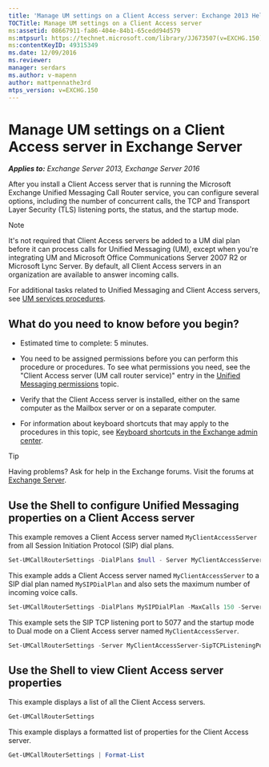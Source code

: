 ```yaml
---
title: 'Manage UM settings on a Client Access server: Exchange 2013 Help'
TOCTitle: Manage UM settings on a Client Access server
ms:assetid: 08667911-fa86-404e-84b1-65cedd94d579
ms:mtpsurl: https://technet.microsoft.com/library/JJ673507(v=EXCHG.150)
ms:contentKeyID: 49315349
ms.date: 12/09/2016
ms.reviewer: 
manager: serdars
ms.author: v-mapenn
author: mattpennathe3rd
mtps_version: v=EXCHG.150
---
```


# Manage UM settings on a Client Access server in Exchange Server

_**Applies to:** Exchange Server 2013, Exchange Server 2016_

After you install a Client Access server that is running the Microsoft Exchange Unified Messaging Call Router service, you can configure several options, including the number of concurrent calls, the TCP and Transport Layer Security (TLS) listening ports, the status, and the startup mode.

> [!NOTE]
> It's not required that Client Access servers be added to a UM dial plan before it can process calls for Unified Messaging (UM), except when you're integrating UM and Microsoft Office Communications Server 2007 R2 or Microsoft Lync Server. By default, all Client Access servers in an organization are available to answer incoming calls.

For additional tasks related to Unified Messaging and Client Access servers, see [UM services procedures](um-services-procedures-exchange-2013-help.md).

## What do you need to know before you begin?

- Estimated time to complete: 5 minutes.

- You need to be assigned permissions before you can perform this procedure or procedures. To see what permissions you need, see the "Client Access server (UM call router service)" entry in the [Unified Messaging permissions](unified-messaging-permissions-exchange-2013-help.md) topic.

- Verify that the Client Access server is installed, either on the same computer as the Mailbox server or on a separate computer.

- For information about keyboard shortcuts that may apply to the procedures in this topic, see [Keyboard shortcuts in the Exchange admin center](keyboard-shortcuts-in-the-exchange-admin-center-2013-help.md).

> [!TIP]
> Having problems? Ask for help in the Exchange forums. Visit the forums at [Exchange Server](https://go.microsoft.com/fwlink/p/?linkid=60612).

## Use the Shell to configure Unified Messaging properties on a Client Access server

This example removes a Client Access server named `MyClientAccessServer` from all Session Initiation Protocol (SIP) dial plans.

```powershell
Set-UMCallRouterSettings -DialPlans $null - Server MyClientAccessServer
```

This example adds a Client Access server named `MyClientAccessServer` to a SIP dial plan named `MySIPDialPlan` and also sets the maximum number of incoming voice calls.

```powershell
Set-UMCallRouterSettings -DialPlans MySIPDialPlan -MaxCalls 150 -Server MyClientAccessServer
```

This example sets the SIP TCP listening port to 5077 and the startup mode to Dual mode on a Client Access server named `MyClientAccessServer`.

```powershell
Set-UMCallRouterSettings -Server MyClientAccessServer-SipTCPListeningPort 5077 -UMStartUpMode -Dual
```

## Use the Shell to view Client Access server properties

This example displays a list of all the Client Access servers.

```powershell
Get-UMCallRouterSettings
```

This example displays a formatted list of properties for the Client Access server.

```powershell
Get-UMCallRouterSettings | Format-List
```
